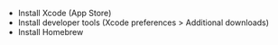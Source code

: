 - Install Xcode (App Store)
- Install developer tools (Xcode preferences > Additional downloads)
- Install Homebrew
